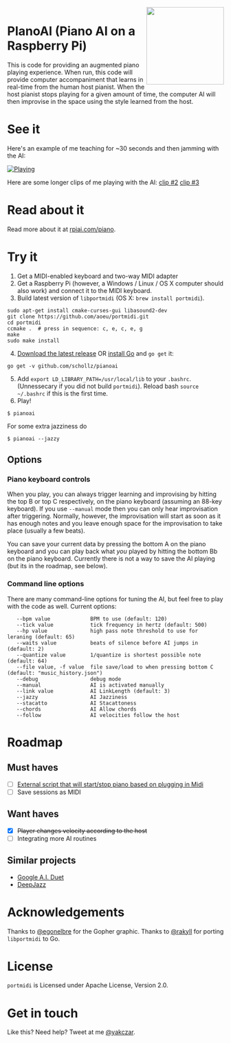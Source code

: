 <img align="right" src="https://rpiai.com/content/images/2017/09/gopher-1.svg" width="180" />

# PIanoAI (Piano AI on a Raspberry Pi)

This is code for providing an augmented piano playing experience. When run, this code will provide computer accompaniment that learns in real-time from the human host pianist. When the host pianist stops playing for a given amount of time, the computer AI will then improvise in the space using the style learned from the host.

# See it

Here's an example of me teaching for ~30 seconds and then jamming with the AI:

[![Playing](http://i.imgur.com/F0piGEz.png)](https://www.youtube.com/watch?v=bvMW71BJofc)

Here are some longer clips of me playing with the AI: [clip #2](https://www.youtube.com/watch?v=vF0uQax56a4) [clip #3](https://www.youtube.com/watch?v=yYuBqUxZtp0)

# Read about it

Read more about it at [rpiai.com/piano](https://rpiai.com/piano/).

# Try it

1. Get a MIDI-enabled keyboard and two-way MIDI adapter
2. Get a Raspberry Pi (however, a Windows / Linux / OS X computer should also work) and connect it to the MIDI keyboard.
3. Build latest version of `libportmidi` (OS X: `brew install portmidi`).

```
sudo apt-get install cmake-curses-gui libasound2-dev
git clone https://github.com/aoeu/portmidi.git
cd portmidi
ccmake .  # press in sequence: c, e, c, e, g
make
sudo make install
```

4. [Download the latest release](https://github.com/schollz/pianoai/releases/latest) OR [install Go](https://golang.org/dl/) and `go get` it:

```
go get -v github.com/schollz/pianoai
```

5. Add `export LD_LIBRARY_PATH=/usr/local/lib` to your `.bashrc`. (Unnessecary if you did not build `portmidi`). Reload bash `source ~/.bashrc` if this is the first time.
6. Play!

```
$ pianoai
```

For some extra jazziness do

```
$ pianoai --jazzy
```

## Options 

### Piano keyboard controls

When you play, you can always trigger learning and improvising by hitting the top B or top C respectively, on the piano keyboard (assuming an 88-key keyboard). If you use `--manual` mode then you can only hear improvisation after triggering. Normally, however, the improvisation will start as soon as it has enough notes and you leave enough space for the improvisation to take place (usually a few beats).

You can save your current data by pressing the bottom A on the piano keyboard and you can play back what *you* played by hitting the bottom Bb on the piano keyboard. Currently there is not a way to save the AI playing (but its in the roadmap, see below).

### Command line options

There are many command-line options for tuning the AI, but feel free to play with the code as well. Current options:

```
   --bpm value             BPM to use (default: 120)
   --tick value            tick frequency in hertz (default: 500)
   --hp value              high pass note threshold to use for leraning (default: 65)
   --waits value           beats of silence before AI jumps in (default: 2)
   --quantize value        1/quantize is shortest possible note (default: 64)
   --file value, -f value  file save/load to when pressing bottom C (default: "music_history.json")
   --debug                 debug mode
   --manual                AI is activated manually
   --link value            AI LinkLength (default: 3)
   --jazzy                 AI Jazziness
   --stacatto              AI Stacattoness
   --chords                AI Allow chords
   --follow                AI velocities follow the host
```

# Roadmap

## Must haves

- [ ] [External script that will start/stop piano based on plugging in Midi](https://raspberrypi.stackexchange.com/questions/19600/is-there-a-way-to-automatically-activate-a-script-when-a-usb-device-connects?newreg=270fe49c413340daa171e1dfdbf96de9)
- [ ] Save sessions as MIDI

## Want haves

- [x] ~~Player changes velocity according to the host~~
- [ ] Integrating more AI routines

## Similar projects

- [Google A.I. Duet](https://github.com/googlecreativelab/aiexperiments-ai-duet)
- [DeepJazz](https://github.com/jisungk/deepjazz)

# Acknowledgements

Thanks to [@egonelbre](https://github.com/egonelbre) for the Gopher graphic.
Thanks to [@rakyll](https://github.com/rakyll) for porting `libportmidi` to Go.

# License

`portmidi` is Licensed under Apache License, Version 2.0.

# Get in touch
 
Like this? Need help? Tweet at me [@yakczar](https://twitter.com/intent/tweet?text=@yakczar%20).

